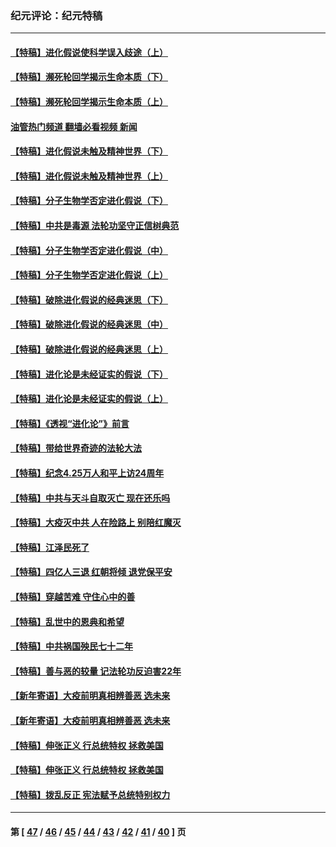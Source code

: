 ### 纪元评论：纪元特稿
---
#### [【特稿】进化假说使科学误入歧途（上）](../../pages/nsc424/n14081007.md?10150330) 
#### [【特稿】濒死轮回学揭示生命本质（下）](../../pages/nsc424/n14069057.md?10150330) 
#### [【特稿】濒死轮回学揭示生命本质（上）](../../pages/nsc424/n14056006.md?10150330) 
#### [油管热门频道 翻墙必看视频 新闻](ok?10150330)
#### [【特稿】进化假说未触及精神世界（下）](../../pages/nsc424/n14048707.md?10150330) 
#### [【特稿】进化假说未触及精神世界（上）](../../pages/nsc424/n14042113.md?10150330) 
#### [【特稿】分子生物学否定进化假说（下）](../../pages/nsc424/n14038267.md?10150330) 
#### [【特稿】中共是毒源 法轮功坚守正信树典范](../../pages/nsc424/n14037281.md?10150330) 
#### [【特稿】分子生物学否定进化假说（中）](../../pages/nsc424/n14035548.md?10150330) 
#### [【特稿】分子生物学否定进化假说（上）](../../pages/nsc424/n14032398.md?10150330) 
#### [【特稿】破除进化假说的经典迷思（下）](../../pages/nsc424/n14029015.md?10150330) 
#### [【特稿】破除进化假说的经典迷思（中）](../../pages/nsc424/n14027341.md?10150330) 
#### [【特稿】破除进化假说的经典迷思（上）](../../pages/nsc424/n14024749.md?10150330) 
#### [【特稿】进化论是未经证实的假说（下）](../../pages/nsc424/n14022170.md?10150330) 
#### [【特稿】进化论是未经证实的假说（上）](../../pages/nsc424/n14020737.md?10150330) 
#### [【特稿】《透视“进化论”》前言](../../pages/nsc424/n14019941.md?10150330) 
#### [【特稿】带给世界奇迹的法轮大法](../../pages/nsc424/n13994132.md?10150330) 
#### [【特稿】纪念4.25万人和平上访24周年](../../pages/nsc424/n13980883.md?10150330) 
#### [【特稿】中共与天斗自取灭亡 现在还乐吗](../../pages/nsc424/n13897482.md?10150330) 
#### [【特稿】大疫灭中共 人在险路上 别陪红魔灭](../../pages/nsc424/n13890697.md?10150330) 
#### [【特稿】江泽民死了](../../pages/nsc424/n13876300.md?10150330) 
#### [【特稿】四亿人三退 红朝将倾 退党保平安](../../pages/nsc424/n13794378.md?10150330) 
#### [【特稿】穿越苦难 守住心中的善](../../pages/nsc424/n13784979.md?10150330) 
#### [【特稿】乱世中的恩典和希望](../../pages/nsc424/n13734687.md?10150330) 
#### [【特稿】中共祸国殃民七十二年](../../pages/nsc424/n13272607.md?10150330) 
#### [【特稿】善与恶的较量 记法轮功反迫害22年](../../pages/nsc424/n13086597.md?10150330) 
#### [【新年寄语】大疫前明真相辨善恶 选未来](../../pages/nsc424/n12660855.md?10150330) 
#### [【新年寄语】大疫前明真相辨善恶 选未来](../../pages/nsc424/n12660855.md?10150330) 
#### [【特稿】伸张正义 行总统特权 拯救美国](../../pages/nsc424/n12616806.md?10150330) 
#### [【特稿】伸张正义 行总统特权 拯救美国](../../pages/nsc424/n12616806.md?10150330) 
#### [【特稿】拨乱反正 宪法赋予总统特别权力](../../pages/nsc424/n12598306.md?10150330) 

---
#### 第 [ [47](./47.md?10150330) / [46](./46.md?10150330) / [45](./45.md?10150330) / [44](./44.md?10150330) / [43](./43.md?10150330) / [42](./42.md?10150330) / [41](./41.md?10150330) / [40](./40.md?10150330) ] 页
